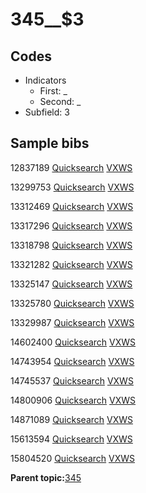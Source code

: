 # 345\_\_$3

## Codes

-   Indicators
    -   First: \_
    -   Second: \_
-   Subfield: 3

## Sample bibs

12837189 [Quicksearch](https://search.library.yale.edu/catalog/12837189) [VXWS](http://prodorbis.library.yale.edu:7014/vxws/GetHoldingsService?bibId=12837189)

13299753 [Quicksearch](https://search.library.yale.edu/catalog/13299753) [VXWS](http://prodorbis.library.yale.edu:7014/vxws/GetHoldingsService?bibId=13299753)

13312469 [Quicksearch](https://search.library.yale.edu/catalog/13312469) [VXWS](http://prodorbis.library.yale.edu:7014/vxws/GetHoldingsService?bibId=13312469)

13317296 [Quicksearch](https://search.library.yale.edu/catalog/13317296) [VXWS](http://prodorbis.library.yale.edu:7014/vxws/GetHoldingsService?bibId=13317296)

13318798 [Quicksearch](https://search.library.yale.edu/catalog/13318798) [VXWS](http://prodorbis.library.yale.edu:7014/vxws/GetHoldingsService?bibId=13318798)

13321282 [Quicksearch](https://search.library.yale.edu/catalog/13321282) [VXWS](http://prodorbis.library.yale.edu:7014/vxws/GetHoldingsService?bibId=13321282)

13325147 [Quicksearch](https://search.library.yale.edu/catalog/13325147) [VXWS](http://prodorbis.library.yale.edu:7014/vxws/GetHoldingsService?bibId=13325147)

13325780 [Quicksearch](https://search.library.yale.edu/catalog/13325780) [VXWS](http://prodorbis.library.yale.edu:7014/vxws/GetHoldingsService?bibId=13325780)

13329987 [Quicksearch](https://search.library.yale.edu/catalog/13329987) [VXWS](http://prodorbis.library.yale.edu:7014/vxws/GetHoldingsService?bibId=13329987)

14602400 [Quicksearch](https://search.library.yale.edu/catalog/14602400) [VXWS](http://prodorbis.library.yale.edu:7014/vxws/GetHoldingsService?bibId=14602400)

14743954 [Quicksearch](https://search.library.yale.edu/catalog/14743954) [VXWS](http://prodorbis.library.yale.edu:7014/vxws/GetHoldingsService?bibId=14743954)

14745537 [Quicksearch](https://search.library.yale.edu/catalog/14745537) [VXWS](http://prodorbis.library.yale.edu:7014/vxws/GetHoldingsService?bibId=14745537)

14800906 [Quicksearch](https://search.library.yale.edu/catalog/14800906) [VXWS](http://prodorbis.library.yale.edu:7014/vxws/GetHoldingsService?bibId=14800906)

14871089 [Quicksearch](https://search.library.yale.edu/catalog/14871089) [VXWS](http://prodorbis.library.yale.edu:7014/vxws/GetHoldingsService?bibId=14871089)

15613594 [Quicksearch](https://search.library.yale.edu/catalog/15613594) [VXWS](http://prodorbis.library.yale.edu:7014/vxws/GetHoldingsService?bibId=15613594)

15804520 [Quicksearch](https://search.library.yale.edu/catalog/15804520) [VXWS](http://prodorbis.library.yale.edu:7014/vxws/GetHoldingsService?bibId=15804520)

**Parent topic:**[345](../../tags/345/345.md)

